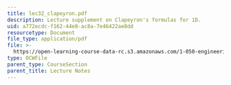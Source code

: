 ```yaml
---
title: lec32_clapeyron.pdf
description: Lecture supplement on Clapeyron's formulas for 1D.
uid: a772ecdc-f162-44e8-ac8a-7e46422ae8dd
resourcetype: Document
file_type: application/pdf
file: >-
  https://open-learning-course-data-rc.s3.amazonaws.com/1-050-engineering-mechanics-i-fall-2007/a772ecdcf16244e8ac8a7e46422ae8dd_lec32_clapeyron.pdf
type: OCWFile
parent_type: CourseSection
parent_title: Lecture Notes
---
```

